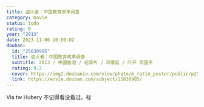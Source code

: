 ```yaml
---
title: 盗火者：中国教育改革调查
category: movie
status: todo
rating: 0
year: "2013"
date: 2023-11-06 10:00:02
douban:
  id: "25830985"
  title: 盗火者：中国教育改革调查
  subtitle: 2013 / 中国香港 / 纪录片 / 邓康延 / 叶开 周国平
  rating: 9.2
  cover: https://img2.doubanio.com/view/photo/m_ratio_poster/public/p2593593281.jpg
  link: https://movie.douban.com/subject/25830985/
---
```


Via tw Hubery 不记得看没看过，标
